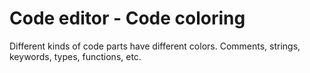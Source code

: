 # Code editor - Code coloring

Different kinds of code parts have different colors. Comments, strings, keywords, types, functions, etc.